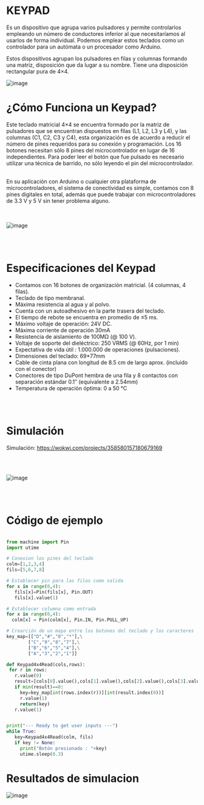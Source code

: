 # KEYPAD 

Es un dispositivo que agrupa varios pulsadores y permite controlarlos empleando un número de conductores inferior al que necesitaríamos al usarlos de forma individual. Podemos emplear estos teclados como un controlador para un autómata o un procesador como Arduino.

Estos dispositivos agrupan los pulsadores en filas y columnas formando una matriz, disposición que da lugar a su nombre. Tiene una disposición rectangular pura de 4×4.


![image](https://user-images.githubusercontent.com/124211869/223575866-1a191b82-5cee-4cfa-acc0-d5ed04a27552.png)


# ¿Cómo Funciona un Keypad?

Este teclado matricial 4×4 se encuentra formado por la matriz de pulsadores que se encuentran dispuestos en filas (L1, L2, L3 y L4), y las columnas (C1, C2, C3 y C4), esta organización es de acuerdo a reducir el número de pines requeridos para su conexión y programación. Los 16 botones necesitan sólo 8 pines del microcontrolador en lugar de 16 independientes. Para poder leer el botón que fue pulsado es necesario utilizar una técnica de barrido, no sólo leyendo el pin del microcontrolador.

<br>
En su aplicación con Arduino o cualquier otra plataforma de microcontroladores, el sistema de conectividad es simple, contamos con 8 pines digitales en total, además que puede trabajar con microcontroladores de 3.3 V y 5 V sin tener problema alguno. 
</br>
<br>
<br>

![image](https://user-images.githubusercontent.com/124211869/225752447-711b482d-2734-4703-9ab3-46d6c282ad29.png)


<br>
<br>

# Especificaciones del Keypad
* Contamos con 16 botones de organización matricial. (4 columnas, 4 filas).
* Teclado de tipo membranal.
* Máxima resistencia al agua y al polvo.
* Cuenta con un autoadhesivo en la parte trasera del teclado.
* El tiempo de rebote se encuentra en promedio de ≤5 ms.
* Máximo voltaje de operación: 24V DC.
* Máxima corriente de operación 30mA
* Resistencia de aislamiento de 100MΩ (@ 100 V).
* Voltaje de soporte del dieléctrico: 250 VRMS (@ 60Hz, por 1 min)
* Expectativa de vida útil : 1.000.000 de operaciones (pulsaciones).
* Dimensiones del teclado: 69*77mm
* Cable de cinta plana con longitud de 8.5 cm de largo aprox. (incluido con el conector)
* Conectores de tipo DuPont hembra de una fila y 8 contactos con separación estándar 0.1″ (equivalente a 2.54mm)
* Temperatura de operación óptima: 0 a 50 °C

<br>
<br>

# Simulación 

Simulación: https://wokwi.com/projects/358580157180679169

<br>
<br>

![image](https://user-images.githubusercontent.com/124211869/223578860-3cdaff96-ff08-4043-ba47-aae900f8c902.png)

<br>
<br>

# Código de ejemplo 

 ```Python

from machine import Pin
import utime
 
# Conexion los pines del teclado
colm=[1,2,3,4]
fils=[5,6,7,8]
 
# Establecer pin para las filas como salida
for x in range(0,4):
    fils[x]=Pin(fils[x], Pin.OUT)
    fils[x].value(1)
 
# Establecer columna como entrada
for x in range(0,4):
   colm[x] = Pin(colm[x], Pin.IN, Pin.PULL_UP)
 
# Crearción de un mapa entre los botones del teclado y los caracteres
key_map=[["D","#","0","*"],\
         ["C","9","8","7"],\
         ["B","6","5","4"],\
         ["A","3","2","1"]]
 
def Keypad4x4Read(cols,rows):
  for r in rows:
    r.value(0)
    result=[cols[0].value(),cols[1].value(),cols[2].value(),cols[3].value()]
    if min(result)==0:
      key=key_map[int(rows.index(r))][int(result.index(0))]
      r.value(1) 
      return(key)
    r.value(1)
 

print("--- Ready to get user inputs ---")
while True:
    key=Keypad4x4Read(colm, fils)
    if key != None:
      print("Botón presionado : "+key)
      utime.sleep(0.3) 
 ```
 
 
 # Resultados de simulacion 
 
 ![image](https://user-images.githubusercontent.com/124211869/223623341-51640b77-f77e-44e4-ba7a-5751359b654a.png)

